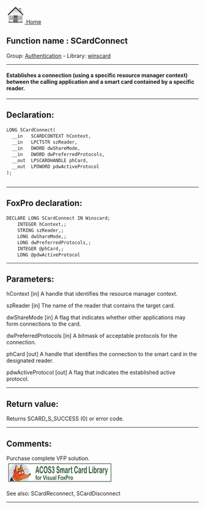 [<img src="../../images/home.png"> Home ](https://github.com/VFPX/Win32API)  

## Function name : SCardConnect
Group: [Authentication](../../functions_group.md#Authentication)  -  Library: [winscard](../../libraries.md#winscard)  
***  


#### Establishes a connection (using a specific resource manager context) between the calling application and a smart card contained by a specific reader.

***  


## Declaration:
```foxpro  
LONG SCardConnect(
  __in   SCARDCONTEXT hContext,
  __in   LPCTSTR szReader,
  __in   DWORD dwShareMode,
  __in   DWORD dwPreferredProtocols,
  __out  LPSCARDHANDLE phCard,
  __out  LPDWORD pdwActiveProtocol
);
  
```  
***  


## FoxPro declaration:
```foxpro  
DECLARE LONG SCardConnect IN Winscard;
	INTEGER hContext,;
	STRING szReader,;
	LONG dwShareMode,;
	LONG dwPreferredProtocols,;
	INTEGER @phCard,;
	LONG @pdwActiveProtocol  
```  
***  


## Parameters:
hContext [in] 
A handle that identifies the resource manager context.

szReader [in] 
The name of the reader that contains the target card.

dwShareMode [in] 
A flag that indicates whether other applications may form connections to the card.

dwPreferredProtocols [in] 
A bitmask of acceptable protocols for the connection.

phCard [out] 
A handle that identifies the connection to the smart card in the designated reader.

pdwActiveProtocol [out] 
A flag that indicates the established active protocol.
  
***  


## Return value:
Returns SCARD_S_SUCCESS (0) or error code.  
***  


## Comments:
Purchase complete VFP solution.  
<a href="http://www.news2news.com/vfp/?solution=2&src=fn1140"><img src="images/acos3_270_48.png" width=270 height=48 border=0  vspace=5 hspace=5 alt="Download ACOS3 Class Library"></a>  
  
See also: SCardReconnect, SCardDisconnect   
  
***  

